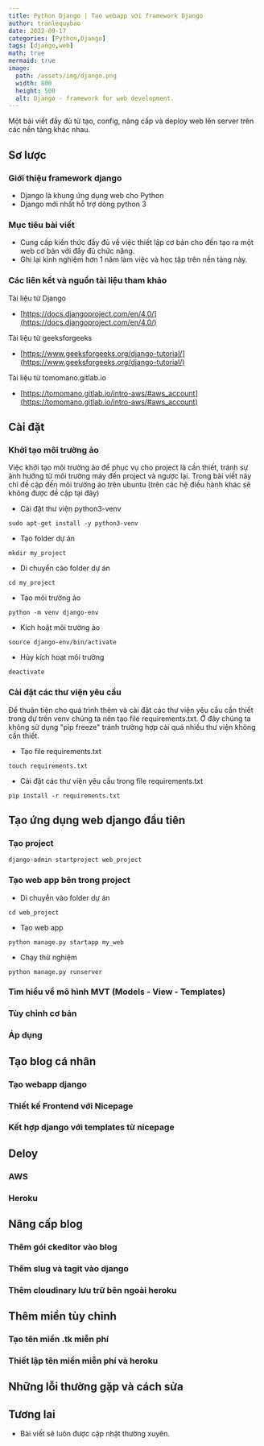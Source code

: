```yaml
---
title: Python Django | Tạo webapp với framework Django
author: tranlequybao
date: 2022-09-17
categories: [Python,Django]
tags: [django,web]
math: true
mermaid: true
image:
  path: /assets/img/django.png
  width: 800
  height: 500
  alt: Django - framework for web development.
---
```

Một bài viết đầy đủ từ tạo, config, nâng cấp và deploy web lên server trên các nền tảng khác nhau.

## Sơ lược 
### Giới thiệu framework django

  * Django là khung ứng dụng web cho Python 
  * Django mới nhất hỗ trợ dòng python 3
  
### Mục tiêu bài viết 

  * Cung cấp kiến thức đầy đủ về việc thiết lập cơ bản cho đến tạo ra một web cơ bản với đầy đủ chức năng.
  * Ghi lại kinh nghiệm hơn 1 năm làm việc và học tập trên nền tảng này.
  
### Các liên kết và nguồn tài liệu tham khảo

  Tài liệu từ Django
  
  * [https://docs.djangoproject.com/en/4.0/](https://docs.djangoproject.com/en/4.0/)
  
  Tài liệu từ geeksforgeeks
  
  * [https://www.geeksforgeeks.org/django-tutorial/](https://www.geeksforgeeks.org/django-tutorial/)
  
  Tài liệu từ tomomano.gitlab.io
  
  * [https://tomomano.gitlab.io/intro-aws/#aws_account](https://tomomano.gitlab.io/intro-aws/#aws_account)
  
## Cài đặt
### Khởi tạo môi trường ảo

  Việc khởi tạo môi trường ảo để phục vụ cho project là cần thiết, tránh sự ảnh hưởng từ môi trường máy đến project và ngược lại.
  Trong bài viết này chỉ đề cập đến môi trường ảo trên ubuntu (trên các hệ điều hành khác sẽ không được đề cập tại đây)
  
  * Cài đặt thư viện python3-venv
  ```shell
  sudo apt-get install -y python3-venv
  ```
  * Tạo folder dự án
  ```shell
  mkdir my_project
  ```
  * Di chuyển cào folder dự án
  ```shell
  cd my_project
  ```
  * Tạo môi trường ảo
  ```shell
  python -m venv django-env
  ```
  * Kích hoặt môi trường ảo 
  ```shell
  source django-env/bin/activate 
  ```
  * Hủy kích hoạt môi trường
  ```shell
  deactivate 
  ```
### Cài đặt các thư viện yêu cầu 

  Để thuận tiện cho quá trình thêm và cài đặt các thư viện yêu cầu cần thiết trong dự trên venv chúng ta nên tạo file requirements.txt. Ở đây chúng ta    không sử dụng "pip freeze" tránh trường hợp cài quá nhiều thư viện không cần thiết.
  
  * Tạo file requirements.txt
  ```shell
  touch requirements.txt 
  ```
  * Cài đặt các thư viện yêu cầu trong file requirements.txt
  ```shell
  pip install -r requirements.txt 
  ```
## Tạo ứng dụng web django đầu tiên
### Tạo project 
  ```shell
  django-admin startproject web_project
  ```
### Tạo web app bên trong project
  * Di chuyển vào folder dự án
  ```shell
  cd web_project
  ```
  * Tạo web app
  ```shell
  python manage.py startapp my_web
  ```
  * Chạy thử nghiệm
  ```shell
  python manage.py runserver
  ```
  
### Tìm hiểu về mô hình MVT (Models - View - Templates)
### Tùy chỉnh cơ bản 
### Áp dụng 
## Tạo blog cá nhân 
### Tạo webapp django 
### Thiết kế Frontend với Nicepage
### Kết hợp django với templates từ nicepage 
## Deloy 
### AWS 
### Heroku 
## Nâng cấp blog 
### Thêm gói ckeditor vào blog
### Thêm slug và tagit vào django 
### Thêm cloudinary lưu trữ bên ngoài heroku 
## Thêm miền tùy chỉnh  
### Tạo tên miền .tk miễn phí
### Thiết lập tên miền miễn phí và heroku 
## Những lỗi thường gặp và cách sửa
## Tương lai 
* Bài viết sẽ luôn được cập nhật thường xuyên.

